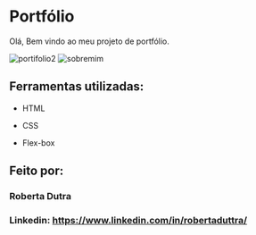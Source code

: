 # Portfólio 

Olá, Bem vindo ao meu projeto de portfólio.

![portifolio2](https://github.com/robertaduttra/portifolio/assets/96507065/c584fcb9-dc10-4e76-94b4-9f96207e9bba)
![sobremim](https://github.com/robertaduttra/portifolio/assets/96507065/2aa09275-0460-4960-8245-a326e3ae6a9b)

## Ferramentas utilizadas:

* HTML

* CSS

* Flex-box

## Feito por:

### Roberta Dutra

### Linkedin: https://www.linkedin.com/in/robertaduttra/
